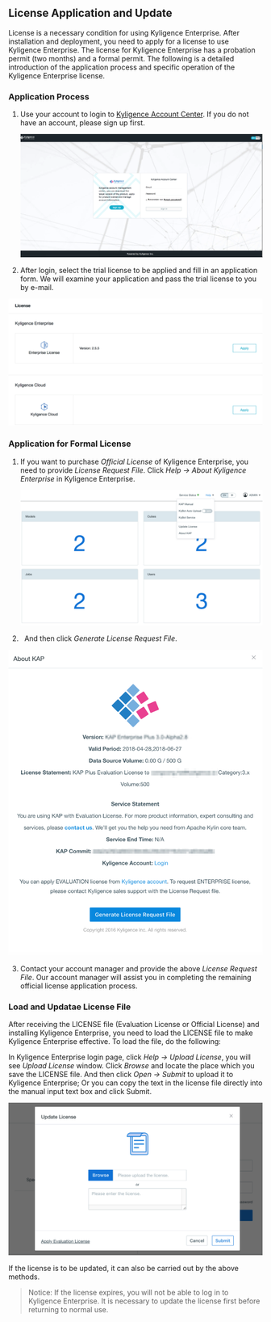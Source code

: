 ## License Application and Update

License is a necessary condition for using Kyligence Enterprise. After installation and deployment, you need to apply for a license to use Kyligence Enterprise. The license for Kyligence Enterprise has a probation permit (two months) and a formal permit. The following is a detailed introduction of the application process and specific operation of the Kyligence Enterprise license.

### Application Process



1. Use your account to login to [Kyligence Account Center](http://account.kyligence.io/). If you do not have an account, please sign up first.

   ![Kyligence Account Center](images/license_1.en.png)

2. After login, select the trial license to be applied and fill in an application form. We will examine your application and pass the trial license to you by e-mail.

![Evaluation License Application](images/license_2.en.png)

 

### Application for Formal License

1. If you want to purchase *Official License* of Kyligence Enterprise, you need to provide *License Request File*. Click *Help -> About Kyligence Enterprise* in Kyligence Enterprise. 


   ![Official License Application](images/license_3.en.png)

2.    And then click *Generate License Request File*. 

   ![Request License File](images/license_4.en.png)

3. Contact your account manager and provide the above *License Request File*. Our account manager will assist you in completing the remaining official license application process.

### Load and Updatae License File

After receiving the LICENSE file (Evaluation License or Official License) and installing Kyligence Enterprise, you need to load the LICENSE file to make Kyligence Enterprise effective. To load the file, do the following:

In Kyligence Enterprise login page, click *Help -> Upload License*, you will see *Upload License* window. Click *Browse* and locate the place which you save the LICENSE file. And then click *Open -> Submit* to upload it to Kyligence Enterprise; Or you can copy the text in the license file directly into the manual input text box and click Submit.

![Upload License File](images/license_5.en.png)

If the license is to be updated, it can also be carried out by the above methods.

> Notice: If the license expires, you will not be able to log in to Kyligence Enterprise. It is necessary to update the license first before returning to normal use.
